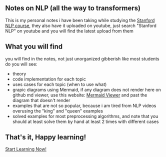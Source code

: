 ## Notes on NLP (all the way to transformers)
This is my personal notes i have been taking while studying the [Stanford NLP course](https://web.stanford.edu/class/cs224n/), they also have it uploaded on youtube, just search "Stanford NLP" on youtube and you will find the latest upload from them
## What you will find
you will find in the notes, not just unorganized gibberish like most students do
you will see:
- theory
- code implementation for each topic
- uses cases for each topic (when to use what)
- grapic diagrams using Mermaid, if any diagram does not render here on github md viewer, use this website: [Mermaid Viewer](https://mermaid.js.org/) and past the diagram that doesn't render
- examples that are not so popular, because i am tired from NLP videos overusing the "king" and "queen" examples
- solved examples for most preprocessing algorithms, and note that you should at least solve them by hand at least 2 times with different cases

## That's it, Happy learning!

[Start Learning Now!](https://github.com/Losif01/text-preprocessing-to-transformers-NLP-notes/blob/main/Notes.md)
